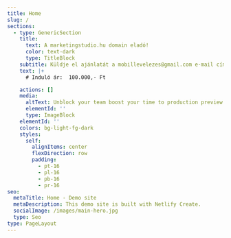 ```yaml
---
title: Home
slug: /
sections:
  - type: GenericSection
    title:
      text: A marketingstudio.hu domain eladó!
      color: text-dark
      type: TitleBlock
    subtitle: Küldje el ajánlatát a mobillevelezes@gmail.com e-mail címre.
    text: |+
      # Induló ár:  100.000,- Ft

    actions: []
    media:
      altText: Unblock your team boost your time to production preview
      elementId: ''
      type: ImageBlock
    elementId: ''
    colors: bg-light-fg-dark
    styles:
      self:
        alignItems: center
        flexDirection: row
        padding:
          - pt-16
          - pl-16
          - pb-16
          - pr-16
seo:
  metaTitle: Home - Demo site
  metaDescription: This demo site is built with Netlify Create.
  socialImage: /images/main-hero.jpg
  type: Seo
type: PageLayout
---
```

